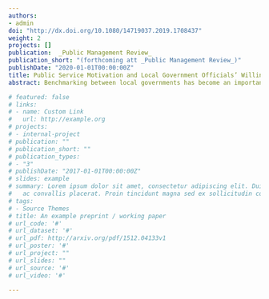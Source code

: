 ```yaml
---
authors:
- admin
doi: "http://dx.doi.org/10.1080/14719037.2019.1708437"
weight: 2
projects: []
publication:  _Public Management Review_
publication_short: "(forthcoming att _Public Management Review_)"
publishDate: "2020-01-01T00:00:00Z"
title: Public Service Motivation and Local Government Officials’ Willingness to Learn in Public Sector Benchmarking Process
abstract: Benchmarking between local governments has become an important topic in public administration. In benchmarking practice, local government officials play important roles in deciding what they learn, who they learn from, and how to adopt, and adapt to the lessons. However, less attention has been paid to why local government officials to willingly take lessons from their peer governments. Focusing on a particular type of motivational basis, public service motivation (PSM), this study found that PSM is positively associated with government official’s willingness to learn. Out of PSM’s subdimensions, in particular, only attraction to public policy-making shows a significant positive relationship.

# featured: false
# links:
# - name: Custom Link
#   url: http://example.org
# projects:
# - internal-project
# publication: ""
# publication_short: ""
# publication_types:
# - "3"
# publishDate: "2017-01-01T00:00:00Z"
# slides: example
# summary: Lorem ipsum dolor sit amet, consectetur adipiscing elit. Duis posuere tellus
#   ac convallis placerat. Proin tincidunt magna sed ex sollicitudin condimentum.
# tags:
# - Source Themes
# title: An example preprint / working paper
# url_code: '#'
# url_dataset: '#'
# url_pdf: http://arxiv.org/pdf/1512.04133v1
# url_poster: '#'
# url_project: ""
# url_slides: ""
# url_source: '#'
# url_video: '#'

---
```




